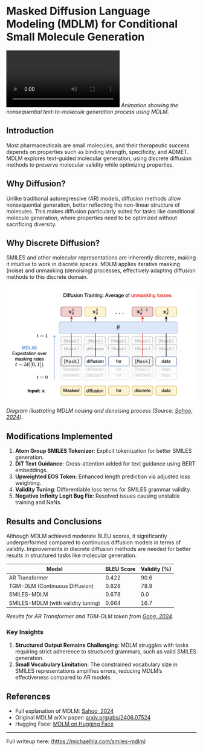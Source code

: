 # Masked Diffusion Language Modeling (MDLM) for Conditional Small Molecule Generation

![MDLM Animation](smiles-mdlm-animation.mp4)
*Animation showing the nonsequential text-to-molecule generation process using MDLM.*

## Introduction

Most pharmaceuticals are small molecules, and their therapeutic success depends on properties such as binding strength, specificity, and ADMET. MDLM explores text-guided molecular generation, using discrete diffusion methods to preserve molecular validity while optimizing properties.

## Why Diffusion?

Unlike traditional autoregressive (AR) models, diffusion methods allow nonsequential generation, better reflecting the non-linear structure of molecules. This makes diffusion particularly suited for tasks like conditional molecule generation, where properties need to be optimized without sacrificing diversity.

## Why Discrete Diffusion?

SMILES and other molecular representations are inherently discrete, making it intuitive to work in discrete spaces. MDLM applies iterative masking (noise) and unmasking (denoising) processes, effectively adapting diffusion methods to this discrete domain.

![MDLM Diagram](diagram.png)
*Diagram illustrating MDLM noising and denoising process (Source: [Sahoo, 2024](https://s-sahoo.com/mdlm/)).*

## Modifications Implemented

1. **Atom Group SMILES Tokenizer**: Explicit tokenization for better SMILES generation.
2. **DiT Text Guidance**: Cross-attention added for text guidance using BERT embeddings.
3. **Upweighted EOS Token**: Enhanced length prediction via adjusted loss weighting.
4. **Validity Tuning**: Differentiable loss terms for SMILES grammar validity.
5. **Negative Infinity Logit Bug Fix**: Resolved issues causing unstable training and NaNs.

## Results and Conclusions

Although MDLM achieved moderate BLEU scores, it significantly underperformed compared to continuous diffusion models in terms of validity. Improvements in discrete diffusion methods are needed for better results in structured tasks like molecular generation.

| Model                              | BLEU Score | Validity (%) |
|------------------------------------|------------|--------------|
| AR Transformer                     | 0.422      | 90.6         |
| TGM-DLM (Continuous Diffusion)     | 0.828      | 78.9         |
| SMILES-MDLM                        | 0.678      | 0.0          |
| SMILES-MDLM (with validity tuning) | 0.664      | 16.7         |

*Results for AR Transformer and TGM-DLM taken from [Gong, 2024](https://arxiv.org/html/2402.13040v1).*

### Key Insights

1. **Structured Output Remains Challenging**: MDLM struggles with tasks requiring strict adherence to structured grammars, such as valid SMILES generation.
2. **Small Vocabulary Limitation**: The constrained vocabulary size in SMILES representations amplifies errors, reducing MDLM’s effectiveness compared to AR models.

## References

- Full explanation of MDLM: [Sahoo, 2024](https://s-sahoo.com/mdlm/)
- Original MDLM arXiv paper: [arxiv.org/abs/2406.07524](https://arxiv.org/abs/2406.07524)
- Hugging Face: [MDLM on Hugging Face](https://huggingface.co/mhla/smiles-mdlm/tree/main)

---

Full writeup here: (https://michaelhla.com/smiles-mdlm)
